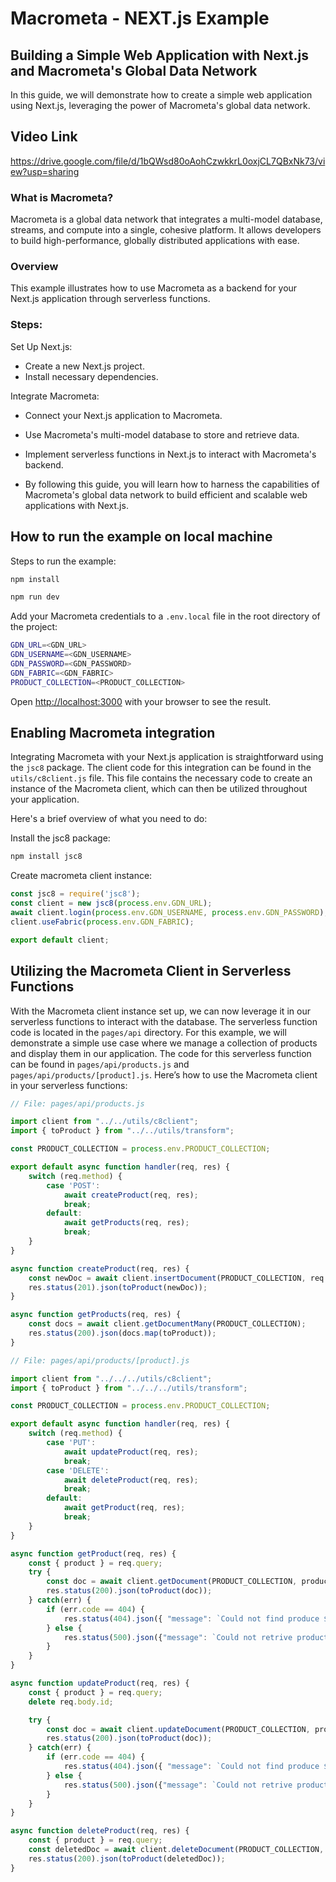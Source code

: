 # Macrometa - NEXT.js Example

## Building a Simple Web Application with Next.js and Macrometa's Global Data Network
In this guide, we will demonstrate how to create a simple web application using Next.js, leveraging the power of Macrometa's global data network.

## Video Link

https://drive.google.com/file/d/1bQWsd80oAohCzwkkrL0oxjCL7QBxNk73/view?usp=sharing

### What is Macrometa?
Macrometa is a global data network that integrates a multi-model database, streams, and compute into a single, cohesive platform. It allows developers to build high-performance, globally distributed applications with ease.

### Overview
This example illustrates how to use Macrometa as a backend for your Next.js application through serverless functions.

### Steps:

Set Up Next.js:

- Create a new Next.js project.
- Install necessary dependencies.

Integrate Macrometa:

- Connect your Next.js application to Macrometa.
- Use Macrometa's multi-model database to store and retrieve data.
- Implement serverless functions in Next.js to interact with Macrometa's backend.

- By following this guide, you will learn how to harness the capabilities of Macrometa's global data network to build efficient and scalable web applications with Next.js.

## How to run the example on local machine
Steps to run the example:

```bash
npm install
```

```bash
npm run dev
```

Add your Macrometa credentials to a `.env.local` file in the root directory of the project:

```bash
GDN_URL=<GDN_URL>
GDN_USERNAME=<GDN_USERNAME>
GDN_PASSWORD=<GDN_PASSWORD>
GDN_FABRIC=<GDN_FABRIC>
PRODUCT_COLLECTION=<PRODUCT_COLLECTION>
```

Open [http://localhost:3000](http://localhost:3000) with your browser to see the result.

## Enabling Macrometa integration

Integrating Macrometa with your Next.js application is straightforward using the `jsc8` package. The client code for this integration can be found in the `utils/c8client.js` file.
This file contains the necessary code to create an instance of the Macrometa client, which can then be utilized throughout your application.

Here's a brief overview of what you need to do:

Install the jsc8 package:
```bash
npm install jsc8
```

Create macrometa client instance:
```javascript
const jsc8 = require('jsc8');
const client = new jsc8(process.env.GDN_URL);
await client.login(process.env.GDN_USERNAME, process.env.GDN_PASSWORD);
client.useFabric(process.env.GDN_FABRIC);

export default client;
```

## Utilizing the Macrometa Client in Serverless Functions

With the Macrometa client instance set up, we can now leverage it in our serverless functions to interact with the database. The serverless function code is located in the `pages/api` directory.
For this example, we will demonstrate a simple use case where we manage a collection of products and display them in our application. The code for this serverless function can be found in `pages/api/products.js` and `pages/api/products/[product].js`.
Here’s how to use the Macrometa client in your serverless functions:

```javascript
// File: pages/api/products.js

import client from "../../utils/c8client";
import { toProduct } from "../../utils/transform";

const PRODUCT_COLLECTION = process.env.PRODUCT_COLLECTION;

export default async function handler(req, res) {
    switch (req.method) {
        case 'POST':
            await createProduct(req, res);
            break;
        default:
            await getProducts(req, res);
            break;
    }
}

async function createProduct(req, res) {
    const newDoc = await client.insertDocument(PRODUCT_COLLECTION, req.body);
    res.status(201).json(toProduct(newDoc));
}

async function getProducts(req, res) {
    const docs = await client.getDocumentMany(PRODUCT_COLLECTION);
    res.status(200).json(docs.map(toProduct));
}
```

```javascript
// File: pages/api/products/[product].js

import client from "../../../utils/c8client";
import { toProduct } from "../../../utils/transform";

const PRODUCT_COLLECTION = process.env.PRODUCT_COLLECTION;

export default async function handler(req, res) {
    switch (req.method) {
        case 'PUT':
            await updateProduct(req, res);
            break;
        case 'DELETE':
            await deleteProduct(req, res);
            break;
        default:
            await getProduct(req, res);
            break;
    }
}

async function getProduct(req, res) {
    const { product } = req.query;
    try {
        const doc = await client.getDocument(PRODUCT_COLLECTION, product);
        res.status(200).json(toProduct(doc));
    } catch(err) {
        if (err.code == 404) {
            res.status(404).json({ "message": `Could not find produce ${product}`});
        } else {
            res.status(500).json({"message": `Could not retrive product: ${err}`});
        }
    }
}

async function updateProduct(req, res) {
    const { product } = req.query;
    delete req.body.id;

    try {
        const doc = await client.updateDocument(PRODUCT_COLLECTION, product, req.body);
        res.status(200).json(toProduct(doc));
    } catch(err) {
        if (err.code == 404) {
            res.status(404).json({ "message": `Could not find produce ${product}`});
        } else {
            res.status(500).json({"message": `Could not retrive product: ${err}`});
        }
    }
}

async function deleteProduct(req, res) {
    const { product } = req.query;
    const deletedDoc = await client.deleteDocument(PRODUCT_COLLECTION, product);
    res.status(200).json(toProduct(deletedDoc));
}
